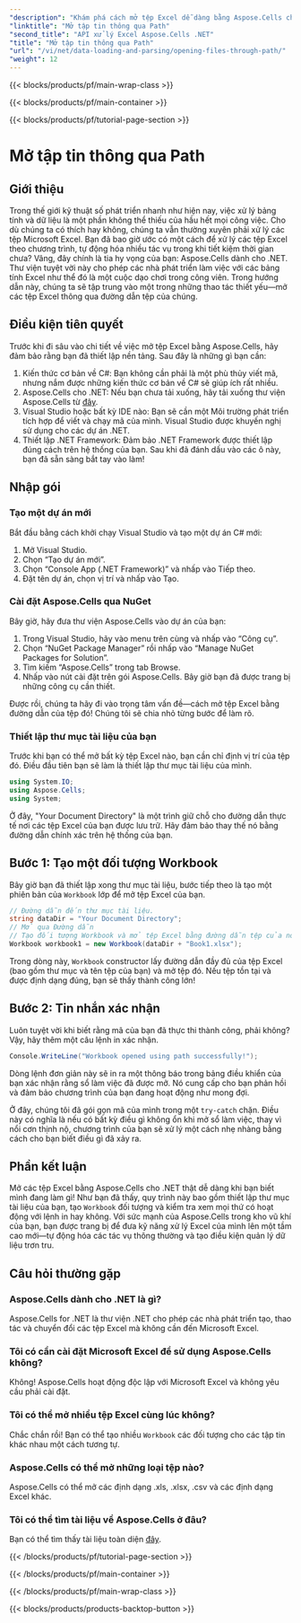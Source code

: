 ```yaml
---
"description": "Khám phá cách mở tệp Excel dễ dàng bằng Aspose.Cells cho .NET với hướng dẫn từng bước chi tiết này."
"linktitle": "Mở tập tin thông qua Path"
"second_title": "API xử lý Excel Aspose.Cells .NET"
"title": "Mở tập tin thông qua Path"
"url": "/vi/net/data-loading-and-parsing/opening-files-through-path/"
"weight": 12
---
```


{{< blocks/products/pf/main-wrap-class >}}

{{< blocks/products/pf/main-container >}}

{{< blocks/products/pf/tutorial-page-section >}}

# Mở tập tin thông qua Path

## Giới thiệu
Trong thế giới kỹ thuật số phát triển nhanh như hiện nay, việc xử lý bảng tính và dữ liệu là một phần không thể thiếu của hầu hết mọi công việc. Cho dù chúng ta có thích hay không, chúng ta vẫn thường xuyên phải xử lý các tệp Microsoft Excel. Bạn đã bao giờ ước có một cách để xử lý các tệp Excel theo chương trình, tự động hóa nhiều tác vụ trong khi tiết kiệm thời gian chưa? Vâng, đây chính là tia hy vọng của bạn: Aspose.Cells dành cho .NET. Thư viện tuyệt vời này cho phép các nhà phát triển làm việc với các bảng tính Excel như thể đó là một cuộc dạo chơi trong công viên. Trong hướng dẫn này, chúng ta sẽ tập trung vào một trong những thao tác thiết yếu—mở các tệp Excel thông qua đường dẫn tệp của chúng.
## Điều kiện tiên quyết
 
Trước khi đi sâu vào chi tiết về việc mở tệp Excel bằng Aspose.Cells, hãy đảm bảo rằng bạn đã thiết lập nền tảng. Sau đây là những gì bạn cần:
1. Kiến thức cơ bản về C#: Bạn không cần phải là một phù thủy viết mã, nhưng nắm được những kiến thức cơ bản về C# sẽ giúp ích rất nhiều.
2. Aspose.Cells cho .NET: Nếu bạn chưa tải xuống, hãy tải xuống thư viện Aspose.Cells từ [đây](https://releases.aspose.com/cells/net/).
3. Visual Studio hoặc bất kỳ IDE nào: Bạn sẽ cần một Môi trường phát triển tích hợp để viết và chạy mã của mình. Visual Studio được khuyến nghị sử dụng cho các dự án .NET.
4. Thiết lập .NET Framework: Đảm bảo .NET Framework được thiết lập đúng cách trên hệ thống của bạn.
Sau khi đã đánh dấu vào các ô này, bạn đã sẵn sàng bắt tay vào làm!
## Nhập gói
### Tạo một dự án mới
Bắt đầu bằng cách khởi chạy Visual Studio và tạo một dự án C# mới:
1. Mở Visual Studio.
2. Chọn “Tạo dự án mới”.
3. Chọn “Console App (.NET Framework)” và nhấp vào Tiếp theo.
4. Đặt tên dự án, chọn vị trí và nhấp vào Tạo.
### Cài đặt Aspose.Cells qua NuGet
Bây giờ, hãy đưa thư viện Aspose.Cells vào dự án của bạn:
1. Trong Visual Studio, hãy vào menu trên cùng và nhấp vào “Công cụ”.
2. Chọn “NuGet Package Manager” rồi nhấp vào “Manage NuGet Packages for Solution”.
3. Tìm kiếm “Aspose.Cells” trong tab Browse.
4. Nhấp vào nút cài đặt trên gói Aspose.Cells. 
Bây giờ bạn đã được trang bị những công cụ cần thiết.

Được rồi, chúng ta hãy đi vào trọng tâm vấn đề—cách mở tệp Excel bằng đường dẫn của tệp đó! Chúng tôi sẽ chia nhỏ từng bước để làm rõ.
### Thiết lập thư mục tài liệu của bạn
Trước khi bạn có thể mở bất kỳ tệp Excel nào, bạn cần chỉ định vị trí của tệp đó. Điều đầu tiên bạn sẽ làm là thiết lập thư mục tài liệu của mình.

```csharp
using System.IO;
using Aspose.Cells;
using System;
```

Ở đây, "Your Document Directory" là một trình giữ chỗ cho đường dẫn thực tế nơi các tệp Excel của bạn được lưu trữ. Hãy đảm bảo thay thế nó bằng đường dẫn chính xác trên hệ thống của bạn. 
## Bước 1: Tạo một đối tượng Workbook 
Bây giờ bạn đã thiết lập xong thư mục tài liệu, bước tiếp theo là tạo một phiên bản của `Workbook` lớp để mở tệp Excel của bạn.

```csharp
// Đường dẫn đến thư mục tài liệu.
string dataDir = "Your Document Directory";
// Mở qua Đường dẫn
// Tạo đối tượng Workbook và mở tệp Excel bằng đường dẫn tệp của nó
Workbook workbook1 = new Workbook(dataDir + "Book1.xlsx");
```

Trong dòng này, `Workbook` constructor lấy đường dẫn đầy đủ của tệp Excel (bao gồm thư mục và tên tệp của bạn) và mở tệp đó. Nếu tệp tồn tại và được định dạng đúng, bạn sẽ thấy thành công lớn!
## Bước 2: Tin nhắn xác nhận
Luôn tuyệt vời khi biết rằng mã của bạn đã thực thi thành công, phải không? Vậy, hãy thêm một câu lệnh in xác nhận.

```csharp
Console.WriteLine("Workbook opened using path successfully!");
```

Dòng lệnh đơn giản này sẽ in ra một thông báo trong bảng điều khiển của bạn xác nhận rằng sổ làm việc đã được mở. Nó cung cấp cho bạn phản hồi và đảm bảo chương trình của bạn đang hoạt động như mong đợi.

Ở đây, chúng tôi đã gói gọn mã của mình trong một `try-catch` chặn. Điều này có nghĩa là nếu có bất kỳ điều gì không ổn khi mở sổ làm việc, thay vì nổi cơn thịnh nộ, chương trình của bạn sẽ xử lý một cách nhẹ nhàng bằng cách cho bạn biết điều gì đã xảy ra.
## Phần kết luận
Mở các tệp Excel bằng Aspose.Cells cho .NET thật dễ dàng khi bạn biết mình đang làm gì! Như bạn đã thấy, quy trình này bao gồm thiết lập thư mục tài liệu của bạn, tạo `Workbook` đối tượng và kiểm tra xem mọi thứ có hoạt động với lệnh in hay không. Với sức mạnh của Aspose.Cells trong kho vũ khí của bạn, bạn được trang bị để đưa kỹ năng xử lý Excel của mình lên một tầm cao mới—tự động hóa các tác vụ thông thường và tạo điều kiện quản lý dữ liệu trơn tru.
## Câu hỏi thường gặp
### Aspose.Cells dành cho .NET là gì?
Aspose.Cells for .NET là thư viện .NET cho phép các nhà phát triển tạo, thao tác và chuyển đổi các tệp Excel mà không cần đến Microsoft Excel.
### Tôi có cần cài đặt Microsoft Excel để sử dụng Aspose.Cells không?
Không! Aspose.Cells hoạt động độc lập với Microsoft Excel và không yêu cầu phải cài đặt.
### Tôi có thể mở nhiều tệp Excel cùng lúc không?
Chắc chắn rồi! Bạn có thể tạo nhiều `Workbook` các đối tượng cho các tập tin khác nhau một cách tương tự.
### Aspose.Cells có thể mở những loại tệp nào?
Aspose.Cells có thể mở các định dạng .xls, .xlsx, .csv và các định dạng Excel khác.
### Tôi có thể tìm tài liệu về Aspose.Cells ở đâu?
Bạn có thể tìm thấy tài liệu toàn diện [đây](https://reference.aspose.com/cells/net/).

{{< /blocks/products/pf/tutorial-page-section >}}

{{< /blocks/products/pf/main-container >}}

{{< /blocks/products/pf/main-wrap-class >}}

{{< blocks/products/products-backtop-button >}}